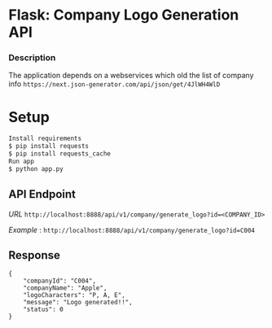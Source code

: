 
# Flask: Company Logo Generation API

### Description
The application depends on a webservices which old the list of company info
`https://next.json-generator.com/api/json/get/4JlWH4WlD`


# Setup  
```sh
Install requirements
$ pip install requests 
$ pip install requests_cache
Run app 
$ python app.py
```

## API Endpoint 
*URL* `http://localhost:8888/api/v1/company/generate_logo?id=<COMPANY_ID>`

*Example* : `http://localhost:8888/api/v1/company/generate_logo?id=C004`

## Response
```
{
    "companyId": "C004",
    "companyName": "Apple",
    "logoCharacters": "P, A, E",
    "message": "Logo generated!!",
    "status": 0
}
```





